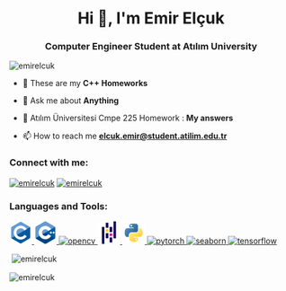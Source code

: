  <h1 align="center">Hi 👋, I'm Emir Elçuk</h1>
<h3 align="center">Computer Engineer Student at Atılım University</h3>

<p align="left"> <img src="https://komarev.com/ghpvc/?username=emirelcuk&label=Profile%20views&color=0e75b6&style=flat" alt="emirelcuk" /> </p>

- 🔭 These are my **C++ Homeworks**

- 💬 Ask me about **Anything**
- 💬 Atılım Üniversitesi Cmpe 225 Homework : **My answers**

- 📫 How to reach me **elcuk.emir@student.atilim.edu.tr**

<h3 align="left">Connect with me:</h3>
<p align="left">
<a href="https://linkedin.com/in/emirelcuk" target="blank"><img align="center" src="https://raw.githubusercontent.com/rahuldkjain/github-profile-readme-generator/master/src/images/icons/Social/linked-in-alt.svg" alt="emirelcuk" height="30" width="40" /></a>
<a href="https://instagram.com/emirelcuk" target="blank"><img align="center" src="https://raw.githubusercontent.com/rahuldkjain/github-profile-readme-generator/master/src/images/icons/Social/instagram.svg" alt="emirelcuk" height="30" width="40" /></a>
</p>

<h3 align="left">Languages and Tools:</h3>
<p align="left"> <a href="https://www.cprogramming.com/" target="_blank" rel="noreferrer"> <img src="https://raw.githubusercontent.com/devicons/devicon/master/icons/c/c-original.svg" alt="c" width="40" height="40"/> </a> <a href="https://www.w3schools.com/cpp/" target="_blank" rel="noreferrer"> <img src="https://raw.githubusercontent.com/devicons/devicon/master/icons/cplusplus/cplusplus-original.svg" alt="cplusplus" width="40" height="40"/> </a> <a href="https://opencv.org/" target="_blank" rel="noreferrer"> <img src="https://www.vectorlogo.zone/logos/opencv/opencv-icon.svg" alt="opencv" width="40" height="40"/> </a> <a href="https://pandas.pydata.org/" target="_blank" rel="noreferrer"> <img src="https://raw.githubusercontent.com/devicons/devicon/2ae2a900d2f041da66e950e4d48052658d850630/icons/pandas/pandas-original.svg" alt="pandas" width="40" height="40"/> </a> <a href="https://www.python.org" target="_blank" rel="noreferrer"> <img src="https://raw.githubusercontent.com/devicons/devicon/master/icons/python/python-original.svg" alt="python" width="40" height="40"/> </a> <a href="https://pytorch.org/" target="_blank" rel="noreferrer"> <img src="https://www.vectorlogo.zone/logos/pytorch/pytorch-icon.svg" alt="pytorch" width="40" height="40"/> </a> <a href="https://seaborn.pydata.org/" target="_blank" rel="noreferrer"> <img src="https://seaborn.pydata.org/_images/logo-mark-lightbg.svg" alt="seaborn" width="40" height="40"/> </a> <a href="https://www.tensorflow.org" target="_blank" rel="noreferrer"> <img src="https://www.vectorlogo.zone/logos/tensorflow/tensorflow-icon.svg" alt="tensorflow" width="40" height="40"/> </a> </p>

<p>&nbsp;<img align="center" src="https://github-readme-stats.vercel.app/api?username=emirelcuk&show_icons=true&locale=en" alt="emirelcuk" /></p>

<p><img align="center" src="https://github-readme-streak-stats.herokuapp.com/?user=emirelcuk&" alt="emirelcuk" /></p>
